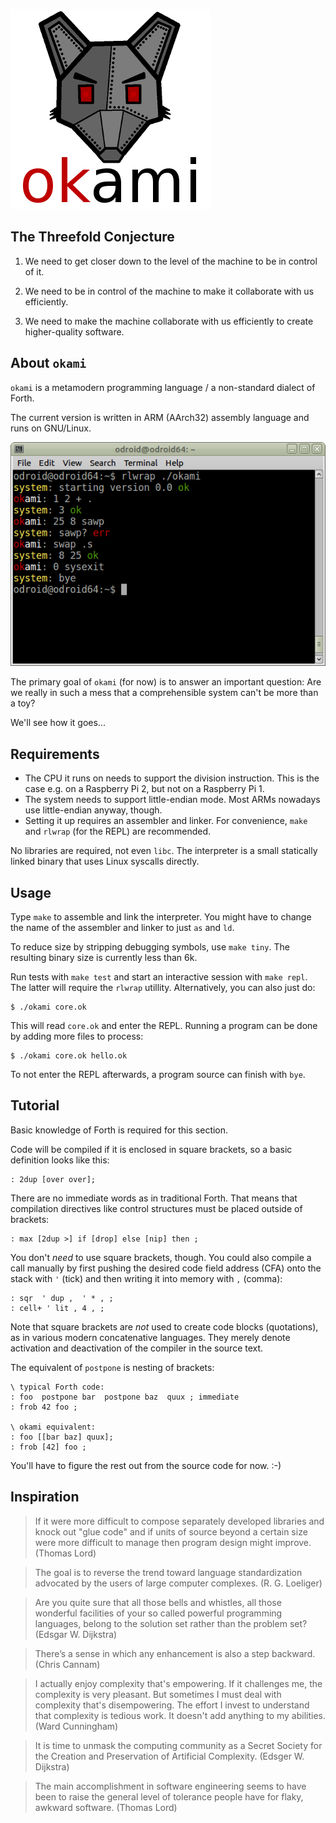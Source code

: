 ![okami](okami.png)

## The Threefold Conjecture

1. We need to get closer down to the level of the machine to be in control of it.

2. We need to be in control of the machine to make it collaborate with us efficiently.

3. We need to make the machine collaborate with us efficiently to create higher-quality software.

## About `okami`

`okami` is a metamodern programming language / a non-standard dialect of Forth.

The current version is written in ARM (AArch32) assembly language and runs on GNU/Linux.

![screenshot](screenshot.png)

The primary goal of `okami` (for now) is to answer an important question:
Are we really in such a mess that a comprehensible system can't be more than a toy?

We'll see how it goes...

## Requirements

- The CPU it runs on needs to support the division instruction.
  This is the case e.g. on a Raspberry Pi 2, but not on a Raspberry Pi 1.
- The system needs to support little-endian mode.
  Most ARMs nowadays use little-endian anyway, though.
- Setting it up requires an assembler and linker.
  For convenience, `make` and `rlwrap` (for the REPL) are recommended.

No libraries are required, not even `libc`.
The interpreter is a small statically linked binary that uses Linux syscalls directly.

## Usage

Type `make` to assemble and link the interpreter.
You might have to change the name of the assembler and linker to just `as` and `ld`.

To reduce size by stripping debugging symbols, use `make tiny`.
The resulting binary size is currently less than 6k.

Run tests with `make test` and start an interactive session with `make repl`.
The latter will require the `rlwrap` utillity.
Alternatively, you can also just do:

    $ ./okami core.ok

This will read `core.ok` and enter the REPL.
Running a program can be done by adding more files to process:

    $ ./okami core.ok hello.ok

To not enter the REPL afterwards, a program source can finish with `bye`.

## Tutorial

Basic knowledge of Forth is required for this section.

Code will be compiled if it is enclosed in square brackets,
 so a basic definition looks like this:

    : 2dup [over over];

There are no immediate words as in traditional Forth.
That means that compilation directives like control structures
 must be placed outside of brackets:

    : max [2dup >] if [drop] else [nip] then ;

You don't *need* to use square brackets, though.
You could also compile a call manually by first pushing the desired
 code field address (CFA) onto the stack with `'` (tick) and then
 writing it into memory with `,` (comma):

    : sqr  ' dup ,  ' * , ;
    : cell+ ' lit , 4 , ;

Note that square brackets are *not* used to create code blocks (quotations),
 as in various modern concatenative languages.
They merely denote activation and deactivation of the compiler
 in the source text.

The equivalent of `postpone` is nesting of brackets:

    \ typical Forth code:
    : foo  postpone bar  postpone baz  quux ; immediate
    : frob 42 foo ;
    
    \ okami equivalent:
    : foo [[bar baz] quux];
    : frob [42] foo ;

You'll have to figure the rest out from the source code for now. :-)

## Inspiration

> If it were more difficult to compose separately developed libraries
> and knock out "glue code" and if units of source beyond a certain size
> were more difficult to manage then program design might improve.
(Thomas Lord)

> The goal is to reverse the trend toward language standardization
> advocated by the users of large computer complexes.
(R. G. Loeliger)

> Are you quite sure that all those bells and whistles,
> all those wonderful facilities of your so called powerful programming languages,
> belong to the solution set rather than the problem set?
(Edsgar W. Dijkstra)

> There’s a sense in which any enhancement is also a step backward.
(Chris Cannam)

> I actually enjoy complexity that's empowering. If it challenges me,
> the complexity is very pleasant. But sometimes I must deal with
> complexity that's disempowering. The effort I invest to understand
> that complexity is tedious work. It doesn't add anything to my
> abilities.
(Ward Cunningham)

> It is time to unmask the computing community as a Secret Society
> for the Creation and Preservation of Artificial Complexity.
(Edsger W. Dijkstra)

> The main accomplishment in software engineering seems to have been
> to raise the general level of tolerance people have
> for flaky, awkward software.
(Thomas Lord)

